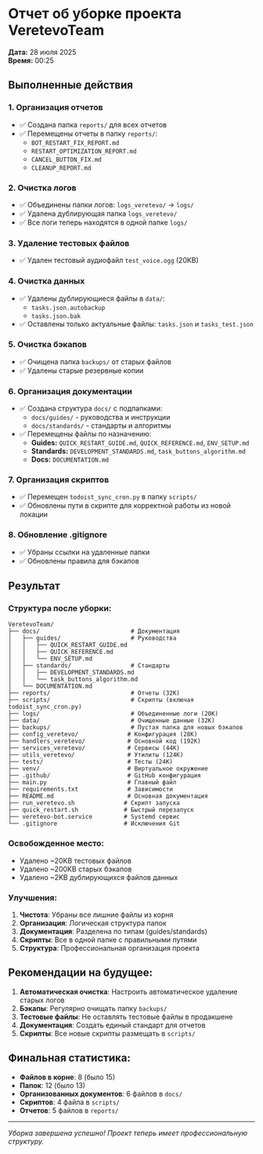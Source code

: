 # Отчет об уборке проекта VeretevoTeam

**Дата:** 28 июля 2025  
**Время:** 00:25

## Выполненные действия

### 1. Организация отчетов
- ✅ Создана папка `reports/` для всех отчетов
- ✅ Перемещены отчеты в папку `reports/`:
  - `BOT_RESTART_FIX_REPORT.md`
  - `RESTART_OPTIMIZATION_REPORT.md`
  - `CANCEL_BUTTON_FIX.md`
  - `CLEANUP_REPORT.md`

### 2. Очистка логов
- ✅ Объединены папки логов: `logs_veretevo/` → `logs/`
- ✅ Удалена дублирующая папка `logs_veretevo/`
- ✅ Все логи теперь находятся в одной папке `logs/`

### 3. Удаление тестовых файлов
- ✅ Удален тестовый аудиофайл `test_voice.ogg` (20KB)

### 4. Очистка данных
- ✅ Удалены дублирующиеся файлы в `data/`:
  - `tasks.json.autobackup`
  - `tasks.json.bak`
- ✅ Оставлены только актуальные файлы: `tasks.json` и `tasks_test.json`

### 5. Очистка бэкапов
- ✅ Очищена папка `backups/` от старых файлов
- ✅ Удалены старые резервные копии

### 6. Организация документации
- ✅ Создана структура `docs/` с подпапками:
  - `docs/guides/` - руководства и инструкции
  - `docs/standards/` - стандарты и алгоритмы
- ✅ Перемещены файлы по назначению:
  - **Guides:** `QUICK_RESTART_GUIDE.md`, `QUICK_REFERENCE.md`, `ENV_SETUP.md`
  - **Standards:** `DEVELOPMENT_STANDARDS.md`, `task_buttons_algorithm.md`
  - **Docs:** `DOCUMENTATION.md`

### 7. Организация скриптов
- ✅ Перемещен `todoist_sync_cron.py` в папку `scripts/`
- ✅ Обновлены пути в скрипте для корректной работы из новой локации

### 8. Обновление .gitignore
- ✅ Убраны ссылки на удаленные папки
- ✅ Обновлены правила для бэкапов

## Результат

### Структура после уборки:
```
VeretevoTeam/
├── docs/                          # Документация
│   ├── guides/                    # Руководства
│   │   ├── QUICK_RESTART_GUIDE.md
│   │   ├── QUICK_REFERENCE.md
│   │   └── ENV_SETUP.md
│   ├── standards/                 # Стандарты
│   │   ├── DEVELOPMENT_STANDARDS.md
│   │   └── task_buttons_algorithm.md
│   └── DOCUMENTATION.md
├── reports/                       # Отчеты (32K)
├── scripts/                       # Скрипты (включая todoist_sync_cron.py)
├── logs/                          # Объединенные логи (20K)
├── data/                          # Очищенные данные (32K)
├── backups/                       # Пустая папка для новых бэкапов
├── config_veretevo/              # Конфигурация (28K)
├── handlers_veretevo/            # Основной код (192K)
├── services_veretevo/            # Сервисы (44K)
├── utils_veretevo/               # Утилиты (124K)
├── tests/                        # Тесты (24K)
├── venv/                         # Виртуальное окружение
├── .github/                      # GitHub конфигурация
├── main.py                       # Главный файл
├── requirements.txt              # Зависимости
├── README.md                     # Основная документация
├── run_veretevo.sh              # Скрипт запуска
├── quick_restart.sh             # Быстрый перезапуск
├── veretevo-bot.service         # Systemd сервис
└── .gitignore                   # Исключения Git
```

### Освобожденное место:
- Удалено ~20KB тестовых файлов
- Удалено ~200KB старых бэкапов
- Удалено ~2KB дублирующихся файлов данных

### Улучшения:
1. **Чистота**: Убраны все лишние файлы из корня
2. **Организация**: Логическая структура папок
3. **Документация**: Разделена по типам (guides/standards)
4. **Скрипты**: Все в одной папке с правильными путями
5. **Структура**: Профессиональная организация проекта

## Рекомендации на будущее:

1. **Автоматическая очистка**: Настроить автоматическое удаление старых логов
2. **Бэкапы**: Регулярно очищать папку `backups/`
3. **Тестовые файлы**: Не оставлять тестовые файлы в продакшене
4. **Документация**: Создать единый стандарт для отчетов
5. **Скрипты**: Все новые скрипты размещать в `scripts/`

## Финальная статистика:

- **Файлов в корне**: 8 (было 15)
- **Папок**: 12 (было 13)
- **Организованных документов**: 6 файлов в `docs/`
- **Скриптов**: 4 файла в `scripts/`
- **Отчетов**: 5 файлов в `reports/`

---
*Уборка завершена успешно! Проект теперь имеет профессиональную структуру.* 